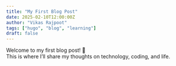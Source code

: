 ```yaml
---
title: "My First Blog Post"
date: 2025-02-10T12:00:00Z
author: "Vikas Rajpoot"
tags: ["hugo", "blog", "learning"]
draft: false
---
```


Welcome to my first blog post! 🚀  
This is where I’ll share my thoughts on technology, coding, and life.

